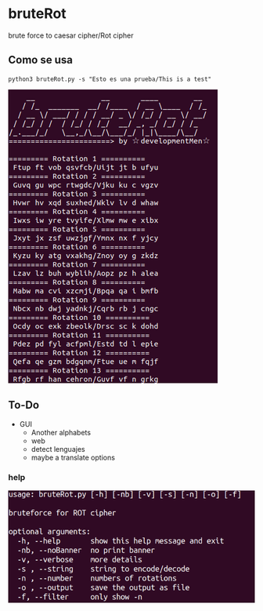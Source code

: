 # bruteRot
brute force to caesar cipher/Rot cipher

## Como se usa
	python3 bruteRot.py -s "Esto es una prueba/This is a test"
![bruteRot](img/comoUsar.png)

## To-Do
- GUI
	- Another alphabets
	- web 
	- detect lenguajes
	- maybe a translate options

### help
![help bruteRot](img/help.png)

